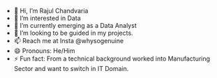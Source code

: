 - 👋 Hi, I’m Rajul Chandvaria
- 👀 I’m interested in Data
- 🌱 I’m currently emerging as a Data Analyst
- 💞️ I’m looking to be guided in my projects.
- 📫 Reach me at Insta @whysogenuine
- 😄 Pronouns: He/Him
- ⚡ Fun fact: From a technical background worked into Manufacturing Sector and want to switch in IT Domain.

<!---
RChandvaria/RChandvaria is a ✨ special ✨ repository because its `README.md` (this file) appears on your GitHub profile.
You can click the Preview link to take a look at your changes.
--->
